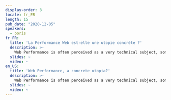 ```yaml
---
display-order: 3
locale: fr_FR
length: 15
pub_date: "2020-12-05"
speakers:
  - boris
fr_FR:
  title: 'La Performance Web est-elle une utopie concrète ?'
  description: >-
    Web Performance is often perceived as a very technical subject, sometimes disconnected from business concerns. In this short presentation, I want to show that Web Performance is on the contrary a domain rooted in real-life experience of the web, to address with hindsight and pragmatism.
  slides: ~
  video: ~
en_US:
  title: 'Web Performance, a concrete utopia?'
  description: >-
    Web Performance is often perceived as a very technical subject, sometimes disconnected from business concerns. In this short presentation, I want to show that Web Performance is on the contrary a domain rooted in real-life experience of the web, to address with hindsight and pragmatism.
  slides: ~
  video: ~
---
```

